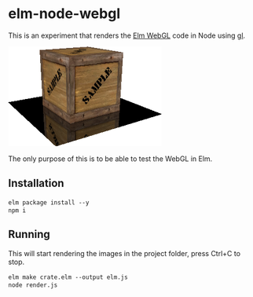 # elm-node-webgl

This is an experiment that renders the [Elm WebGL](https://github.com/elm-community/webgl) code in Node using
[gl](https://www.npmjs.com/package/gl).

<img src="crate.png">

The only purpose of this is to be able to test the WebGL in Elm.

## Installation

```
elm package install --y
npm i
```

## Running

This will start rendering the images in the project folder,
press Ctrl+C to stop.

```
elm make crate.elm --output elm.js
node render.js
```
